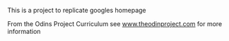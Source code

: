 This is a project to replicate googles homepage

From the Odins Project Curriculum see www.theodinproject.com for more information